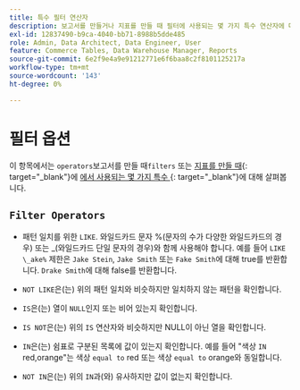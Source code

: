 ```yaml
---
title: 특수 필터 연산자
description: 보고서를 만들거나 지표를 만들 때 필터에 사용되는 몇 가지 특수 연산자에 대해 알아봅니다.
exl-id: 12837490-b9ca-4040-bb71-8988b5dde485
role: Admin, Data Architect, Data Engineer, User
feature: Commerce Tables, Data Warehouse Manager, Reports
source-git-commit: 6e2f9e4a9e91212771e6f6baa8c2f8101125217a
workflow-type: tm+mt
source-wordcount: '143'
ht-degree: 0%

---
```


# 필터 옵션

이 항목에서는 `operators`보고서를 만들 때`filters` 또는 [지표를 만들 때](../../tutorials/using-visual-report-builder.md){: target="_blank"}에 [에서 사용되는 몇 가지 특수 ](../../data-user/reports/ess-manage-data-metrics.md){: target="_blank"}에 대해 살펴봅니다.

## `Filter Operators`

* 패턴 일치를 위한 `LIKE`. 와일드카드 문자 %(문자의 수가 다양한 와일드카드의 경우) 또는 _(와일드카드 단일 문자의 경우)와 함께 사용해야 합니다.  예를 들어 `LIKE \_ake%` 제한은 `Jake Stein`, `Jake Smith` 또는 `Fake Smith`에 대해 true를 반환합니다.  `Drake Smith`에 대해 false를 반환합니다.

* `NOT LIKE`은(는) 위의 패턴 일치와 비슷하지만 일치하지 않는 패턴을 확인합니다.

* `IS`은(는) 열이 `NULL`인지 또는 비어 있는지 확인합니다.

* `IS NOT`은(는) 위의 `IS` 연산자와 비슷하지만 NULL이 아닌 열을 확인합니다.

* `IN`은(는) 쉼표로 구분된 목록에 값이 있는지 확인합니다. 예를 들어 &quot;색상 `IN` red,orange&quot;는 색상 `equal to` red 또는 색상 `equal to` orange와 동일합니다.

* `NOT IN`은(는) 위의 `IN`과(와) 유사하지만 값이 없는지 확인합니다.
